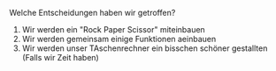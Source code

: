 Welche Entscheidungen haben wir getroffen? 
  1. Wir werden ein "Rock Paper Scissor" miteinbauen
  2. Wir werden gemeinsam einige Funktionen aeinbauen
  3. Wir werden unser TAschenrechner ein bisschen schöner gestallten (Falls wir Zeit haben)
